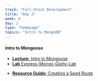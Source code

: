 ```yaml
---
track: "Full-Stack Development"
title: "Day 2"
week: 9
day: 2
type: "homepage"
topics: "Intro to MongoDB"
---
```


#### Intro to Mongoose

- [**Lecture:** Intro to Mongoose](/full-stack-development/week-9/day-3/lecture-materials/intro-to-mongoose) 
- [**Lab** Express-Mongo-Giphy-Lab](https://github.com/seir-flex/unit-2-lab-express-mongo-giphy)
<!-- - [**Lab:** Heroku Deployment](/full-stack-development/week-9/day-3/labs/heroku-deployment) - **Deliverable** -->
<!-- - [**Lecture:** CRUD App with Mongoose - Create & Read](/full-stack-development/week-9/day-3/lecture-materials/crud-app-with-mongoose) -->
- [**Resource Guide:** Creating a Seed Route](/full-stack-development/week-9/day-3/lecture-materials/creating-a-seed-route)